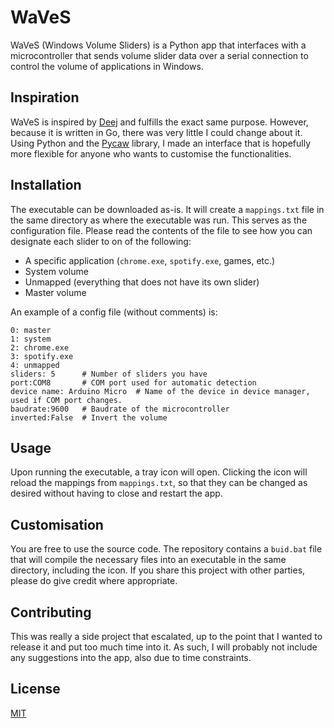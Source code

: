 # WaVeS

WaVeS (Windows Volume Sliders) is a Python app that interfaces with a microcontroller that sends volume slider data over a serial connection to control the volume of applications in Windows.

## Inspiration

WaVeS is inspired by [Deej](https://github.com/omriharel/deej) and fulfills the exact same purpose. However, because it is written in Go, there was very little I could change about it. Using Python and the [Pycaw](https://github.com/AndreMiras) library, I made an interface that is hopefully more flexible for anyone who wants to customise the functionalities.

## Installation

The executable can be downloaded as-is. It will create a `mappings.txt` file in the same directory as where the executable was run. This serves as the configuration file. Please read the contents of the file to see how you can designate each slider to on of the following:
* A specific application (`chrome.exe`, `spotify.exe`, games, etc.)
* System volume
* Unmapped (everything that does not have its own slider)
* Master volume

An example of a config file (without comments) is:
```
0: master
1: system
2: chrome.exe
3: spotify.exe
4: unmapped
sliders: 5      # Number of sliders you have
port:COM8       # COM port used for automatic detection
device name: Arduino Micro  # Name of the device in device manager, used if COM port changes.
baudrate:9600   # Baudrate of the microcontroller
inverted:False  # Invert the volume
```

## Usage
Upon running the executable, a tray icon will open. Clicking the icon will reload the mappings from `mappings.txt`, so that they can be changed as desired without having to close and restart the app.


## Customisation
You are free to use the source code. The repository contains a `buid.bat` file that will compile the necessary files into an executable in the same directory, including the icon. If you share this project with other parties, please do give credit where appropriate.

## Contributing
This was really a side project that escalated, up to the point that I wanted to release it and put too much time into it. As such, I will probably not include any suggestions into the app, also due to time constraints.

## License
[MIT](https://choosealicense.com/licenses/mit/)